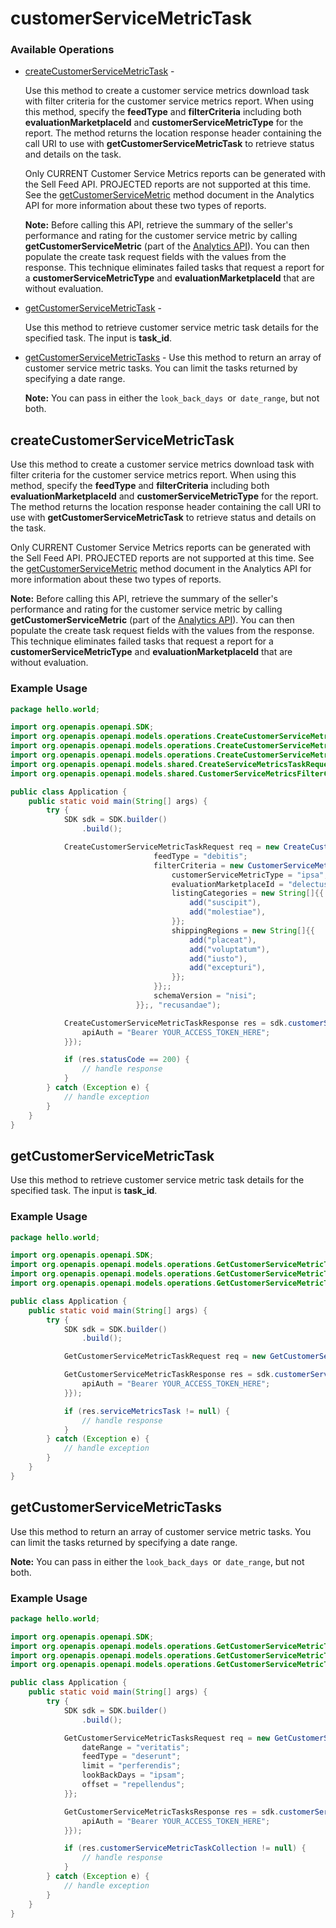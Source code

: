 # customerServiceMetricTask

### Available Operations

* [createCustomerServiceMetricTask](#createcustomerservicemetrictask) - <p>Use this method to create a customer service metrics download task with filter criteria for the customer service metrics report. When using this method, specify the <strong>feedType</strong> and <strong>filterCriteria</strong> including both <strong>evaluationMarketplaceId</strong> and <strong>customerServiceMetricType</strong> for the report. The method returns the location response header containing the call URI to use with <strong>getCustomerServiceMetricTask</strong> to retrieve status and details on the task.</p><p>Only CURRENT Customer Service Metrics reports can be generated with the Sell Feed API. PROJECTED reports are not supported at this time. See the <a href="/api-docs/sell/analytics/resources/customer_service_metric/methods/getCustomerServiceMetric">getCustomerServiceMetric</a> method document in the Analytics API for more information about these two types of reports.</p><p><span class="tablenote"><strong>Note:</strong> Before calling this API, retrieve the summary of the seller's performance and rating for the customer service metric by calling <strong>getCustomerServiceMetric</strong> (part of the <a href="/api-docs/sell/analytics/resources/methods">Analytics API</a>). You can then populate the create task request fields with the values from the response. This technique eliminates failed tasks that request a report for a <strong>customerServiceMetricType</strong> and <strong>evaluationMarketplaceId</strong> that are without evaluation.</span></p>
* [getCustomerServiceMetricTask](#getcustomerservicemetrictask) - <p>Use this method to retrieve customer service metric task details for the specified task. The input is <strong>task_id</strong>.</p>
* [getCustomerServiceMetricTasks](#getcustomerservicemetrictasks) - Use this method to return an array of customer service metric tasks. You can limit the tasks returned by specifying a date range. </p> <p> <span class="tablenote"><strong>Note:</strong> You can pass in either the <code>look_back_days </code>or<code> date_range</code>, but not both.</span></p>

## createCustomerServiceMetricTask

<p>Use this method to create a customer service metrics download task with filter criteria for the customer service metrics report. When using this method, specify the <strong>feedType</strong> and <strong>filterCriteria</strong> including both <strong>evaluationMarketplaceId</strong> and <strong>customerServiceMetricType</strong> for the report. The method returns the location response header containing the call URI to use with <strong>getCustomerServiceMetricTask</strong> to retrieve status and details on the task.</p><p>Only CURRENT Customer Service Metrics reports can be generated with the Sell Feed API. PROJECTED reports are not supported at this time. See the <a href="/api-docs/sell/analytics/resources/customer_service_metric/methods/getCustomerServiceMetric">getCustomerServiceMetric</a> method document in the Analytics API for more information about these two types of reports.</p><p><span class="tablenote"><strong>Note:</strong> Before calling this API, retrieve the summary of the seller's performance and rating for the customer service metric by calling <strong>getCustomerServiceMetric</strong> (part of the <a href="/api-docs/sell/analytics/resources/methods">Analytics API</a>). You can then populate the create task request fields with the values from the response. This technique eliminates failed tasks that request a report for a <strong>customerServiceMetricType</strong> and <strong>evaluationMarketplaceId</strong> that are without evaluation.</span></p>

### Example Usage

```java
package hello.world;

import org.openapis.openapi.SDK;
import org.openapis.openapi.models.operations.CreateCustomerServiceMetricTaskRequest;
import org.openapis.openapi.models.operations.CreateCustomerServiceMetricTaskResponse;
import org.openapis.openapi.models.operations.CreateCustomerServiceMetricTaskSecurity;
import org.openapis.openapi.models.shared.CreateServiceMetricsTaskRequest;
import org.openapis.openapi.models.shared.CustomerServiceMetricsFilterCriteria;

public class Application {
    public static void main(String[] args) {
        try {
            SDK sdk = SDK.builder()
                .build();

            CreateCustomerServiceMetricTaskRequest req = new CreateCustomerServiceMetricTaskRequest(                new CreateServiceMetricsTaskRequest() {{
                                feedType = "debitis";
                                filterCriteria = new CustomerServiceMetricsFilterCriteria() {{
                                    customerServiceMetricType = "ipsa";
                                    evaluationMarketplaceId = "delectus";
                                    listingCategories = new String[]{{
                                        add("suscipit"),
                                        add("molestiae"),
                                    }};
                                    shippingRegions = new String[]{{
                                        add("placeat"),
                                        add("voluptatum"),
                                        add("iusto"),
                                        add("excepturi"),
                                    }};
                                }};;
                                schemaVersion = "nisi";
                            }};, "recusandae");            

            CreateCustomerServiceMetricTaskResponse res = sdk.customerServiceMetricTask.createCustomerServiceMetricTask(req, new CreateCustomerServiceMetricTaskSecurity("temporibus") {{
                apiAuth = "Bearer YOUR_ACCESS_TOKEN_HERE";
            }});

            if (res.statusCode == 200) {
                // handle response
            }
        } catch (Exception e) {
            // handle exception
        }
    }
}
```

## getCustomerServiceMetricTask

<p>Use this method to retrieve customer service metric task details for the specified task. The input is <strong>task_id</strong>.</p>

### Example Usage

```java
package hello.world;

import org.openapis.openapi.SDK;
import org.openapis.openapi.models.operations.GetCustomerServiceMetricTaskRequest;
import org.openapis.openapi.models.operations.GetCustomerServiceMetricTaskResponse;
import org.openapis.openapi.models.operations.GetCustomerServiceMetricTaskSecurity;

public class Application {
    public static void main(String[] args) {
        try {
            SDK sdk = SDK.builder()
                .build();

            GetCustomerServiceMetricTaskRequest req = new GetCustomerServiceMetricTaskRequest("ab");            

            GetCustomerServiceMetricTaskResponse res = sdk.customerServiceMetricTask.getCustomerServiceMetricTask(req, new GetCustomerServiceMetricTaskSecurity("quis") {{
                apiAuth = "Bearer YOUR_ACCESS_TOKEN_HERE";
            }});

            if (res.serviceMetricsTask != null) {
                // handle response
            }
        } catch (Exception e) {
            // handle exception
        }
    }
}
```

## getCustomerServiceMetricTasks

Use this method to return an array of customer service metric tasks. You can limit the tasks returned by specifying a date range. </p> <p> <span class="tablenote"><strong>Note:</strong> You can pass in either the <code>look_back_days </code>or<code> date_range</code>, but not both.</span></p>

### Example Usage

```java
package hello.world;

import org.openapis.openapi.SDK;
import org.openapis.openapi.models.operations.GetCustomerServiceMetricTasksRequest;
import org.openapis.openapi.models.operations.GetCustomerServiceMetricTasksResponse;
import org.openapis.openapi.models.operations.GetCustomerServiceMetricTasksSecurity;

public class Application {
    public static void main(String[] args) {
        try {
            SDK sdk = SDK.builder()
                .build();

            GetCustomerServiceMetricTasksRequest req = new GetCustomerServiceMetricTasksRequest() {{
                dateRange = "veritatis";
                feedType = "deserunt";
                limit = "perferendis";
                lookBackDays = "ipsam";
                offset = "repellendus";
            }};            

            GetCustomerServiceMetricTasksResponse res = sdk.customerServiceMetricTask.getCustomerServiceMetricTasks(req, new GetCustomerServiceMetricTasksSecurity("sapiente") {{
                apiAuth = "Bearer YOUR_ACCESS_TOKEN_HERE";
            }});

            if (res.customerServiceMetricTaskCollection != null) {
                // handle response
            }
        } catch (Exception e) {
            // handle exception
        }
    }
}
```
